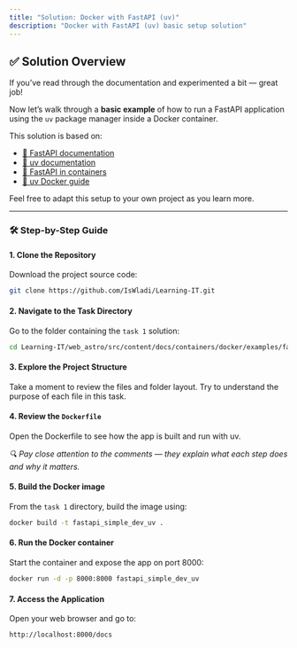 ```yaml
---
title: "Solution: Docker with FastAPI (uv)"
description: "Docker with FastAPI (uv) basic setup solution"
---
```


## ✅ Solution Overview

If you’ve read through the documentation and experimented a bit — great job!

Now let’s walk through a **basic example** of how to run a FastAPI application using the `uv` package manager inside a Docker container.

This solution is based on:

- [📘 FastAPI documentation](https://fastapi.tiangolo.com/)
- [📘 uv documentation](https://docs.astral.sh/uv/)
- [📘 FastAPI in containers](https://fastapi.tiangolo.com/deployment/docker/)
- [📘 uv Docker guide](https://docs.astral.sh/uv/guides/integration/docker/)

Feel free to adapt this setup to your own project as you learn more.

---

### 🛠️ Step-by-Step Guide

#### 1. Clone the Repository

Download the project source code:

```bash
git clone https://github.com/IsWladi/Learning-IT.git
```

#### 2. Navigate to the Task Directory

Go to the folder containing the `task 1` solution:

```bash
cd Learning-IT/web_astro/src/content/docs/containers/docker/examples/fastapi/task1
```

#### 3. Explore the Project Structure

Take a moment to review the files and folder layout. Try to understand the purpose of each file in this task.

#### 4. Review the `Dockerfile`

Open the Dockerfile to see how the app is built and run with uv.

_🔍 Pay close attention to the comments — they explain what each step does and why it matters._

#### 5. Build the Docker image

From the `task 1` directory, build the image using:

```bash
docker build -t fastapi_simple_dev_uv .
```

#### 6. Run the Docker container

Start the container and expose the app on port 8000:

```bash
docker run -d -p 8000:8000 fastapi_simple_dev_uv
```

#### 7. Access the Application

Open your web browser and go to:

```
http://localhost:8000/docs
```
